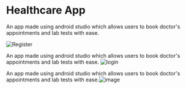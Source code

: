# Healthcare App
An app made using android studio which allows users to book doctor's appointments and lab tests with ease.

![Register](https://user-images.githubusercontent.com/95167495/216782596-adb6d905-fe1b-4a05-86b7-340eb15fdb19.jpeg)

An app made using android studio which allows users to book doctor's appointments and lab tests with ease.
![login](https://user-images.githubusercontent.com/95167495/216782604-d74a9c07-0322-4573-b606-fa286b4f5948.jpeg)

An app made using android studio which allows users to book doctor's appointments and lab tests with ease.![image](https://user-images.githubusercontent.com/95167495/216782614-5d3144cf-72c9-4524-9aeb-f8fbda133e97.jpeg)
